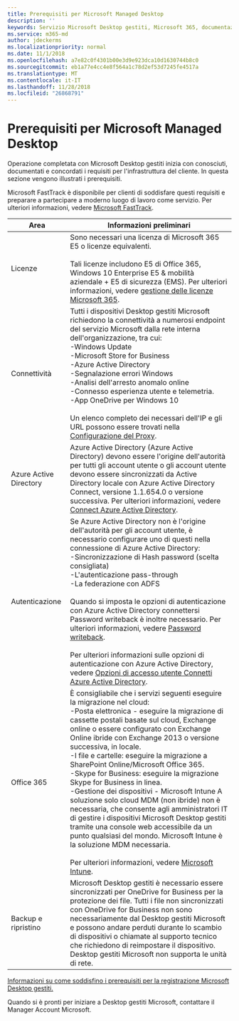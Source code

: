 ```yaml
---
title: Prerequisiti per Microsoft Managed Desktop
description: ''
keywords: Servizio Microsoft Desktop gestiti, Microsoft 365, documentazione
ms.service: m365-md
author: jdeckerms
ms.localizationpriority: normal
ms.date: 11/1/2018
ms.openlocfilehash: a7e82c0f4301b00e3d9e923dca10d1630744b8c0
ms.sourcegitcommit: eb1a77e4cc4e8f564a1c78d2ef53d7245fe4517a
ms.translationtype: MT
ms.contentlocale: it-IT
ms.lasthandoff: 11/28/2018
ms.locfileid: "26868791"
---
```

# <a name="prerequisites-for-microsoft-managed-desktop"></a>Prerequisiti per Microsoft Managed Desktop

<!--This topic is the target for a "Learn more" link in the Admin Portal (aka.ms/prereq-azure); do not delete.-->
<!--from Prerequisites -->

Operazione completata con Microsoft Desktop gestiti inizia con conosciuti, documentati e concordati i requisiti per l'infrastruttura del cliente. In questa sezione vengono illustrati i prerequisiti. 

Microsoft FastTrack è disponibile per clienti di soddisfare questi requisiti e preparare a partecipare a moderno luogo di lavoro come servizio. Per ulteriori informazioni, vedere [Microsoft FastTrack](https://fasttrack.microsoft.com/about). 

Area | Informazioni preliminari
--- | ---
Licenze | Sono necessari una licenza di Microsoft 365 E5 o licenze equivalenti.<br><br>Tali licenze includono E5 di Office 365, Windows 10 Enterprise E5 & mobilità aziendale + E5 di sicurezza (EMS). Per ulteriori informazioni, vedere [gestione delle licenze Microsoft 365](https://www.microsoft.com/microsoft-365/compare-all-microsoft-365-plans).
Connettività |  Tutti i dispositivi Desktop gestiti Microsoft richiedono la connettività a numerosi endpoint del servizio Microsoft dalla rete interna dell'organizzazione, tra cui:<br>-Windows Update<br>-Microsoft Store for Business<br>-Azure Active Directory<br>-Segnalazione errori Windows<br>-Analisi dell'arresto anomalo online<br>-Connesso esperienza utente e telemetria.<br>-App OneDrive per Windows 10<br><br>Un elenco completo dei necessari dell'IP e gli URL possono essere trovati nella [Configurazione del Proxy](../get-ready/network.md). 
Azure Active Directory |    Azure Active Directory (Azure Active Directory) devono essere l'origine dell'autorità per tutti gli account utente o gli account utente devono essere sincronizzati da Active Directory locale con Azure Active Directory Connect, versione 1.1.654.0 o versione successiva. Per ulteriori informazioni, vedere [Connect Azure Active Directory](https://docs.microsoft.com/azure/active-directory/connect/active-directory-aadconnect).
Autenticazione |    Se Azure Active Directory non è l'origine dell'autorità per gli account utente, è necessario configurare uno di questi nella connessione di Azure Active Directory:<br>-Sincronizzazione di Hash password (scelta consigliata)<br>-L'autenticazione pass-through<br>-La federazione con ADFS<br><br>Quando si imposta le opzioni di autenticazione con Azure Active Directory connettersi Password writeback è inoltre necessario. Per ulteriori informazioni, vedere [Password writeback](https://docs.microsoft.com/azure/active-directory/authentication/howto-sspr-writeback).<br><br>Per ulteriori informazioni sulle opzioni di autenticazione con Azure Active Directory, vedere [Opzioni di accesso utente Connetti Azure Active Directory](https://docs.microsoft.com/azure/active-directory/connect/active-directory-aadconnect-user-signin).
Office 365 |    È consigliabile che i servizi seguenti eseguire la migrazione nel cloud:<br>-Posta elettronica - eseguire la migrazione di cassette postali basate sul cloud, Exchange online o essere configurato con Exchange Online ibride con Exchange 2013 o versione successiva, in locale.<br>-I file e cartelle: eseguire la migrazione a SharePoint Online/Microsoft Office 365.<br>-Skype for Business: eseguire la migrazione Skype for Business in linea.<br>-Gestione dei dispositivi - Microsoft Intune A soluzione solo cloud MDM (non ibride) non è necessaria, che consente agli amministratori IT di gestire i dispositivi Microsoft Desktop gestiti tramite una console web accessibile da un punto qualsiasi del mondo. Microsoft Intune è la soluzione MDM necessaria.<br><br>Per ulteriori informazioni, vedere [Microsoft Intune](https://www.microsoft.com/cloud-platform/microsoft-intune). 
Backup e ripristino | Microsoft Desktop gestiti è necessario essere sincronizzati per OneDrive for Business per la protezione dei file. Tutti i file non sincronizzati con OneDrive for Business non sono necessariamente dal Desktop gestiti Microsoft e possono andare perduti durante lo scambio di dispositivi o chiamate al supporto tecnico che richiedono di reimpostare il dispositivo. Desktop gestiti Microsoft non supporta le unità di rete.  

[Informazioni su come soddisfino i prerequisiti per la registrazione Microsoft Desktop gestiti.](../get-ready/index.md)

Quando si è pronti per iniziare a Desktop gestiti Microsoft, contattare il Manager Account Microsoft. 